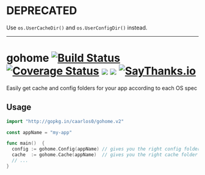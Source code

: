 # DEPRECATED

Use `os.UserCacheDir()` and `os.UserConfigDir()` instead.

----

# gohome [![Build Status](https://travis-ci.org/caarlos0/gohome.svg?branch=master)](https://travis-ci.org/caarlos0/gohome) [![Coverage Status](https://coveralls.io/repos/caarlos0/gohome/badge.svg?branch=master&service=github)](https://coveralls.io/github/caarlos0/gohome?branch=master) [![](https://godoc.org/github.com/caarlos0/gohome?status.svg)](http://godoc.org/github.com/caarlos0/gohome) [![](http://goreportcard.com/badge/caarlos0/gohome)](http://goreportcard.com/report/caarlos0/gohome) [![SayThanks.io](https://img.shields.io/badge/SayThanks.io-%E2%98%BC-1EAEDB.svg?style=flat-square)](https://saythanks.io/to/caarlos0)

Easily get cache and config folders for your app according to each OS spec

## Usage

```go
import "http://gopkg.in/caarlos0/gohome.v2"

const appName = "my-app"

func main()  {
  config := gohome.Config(appName) // gives you the right config folder for the current OS
  cache  := gohome.Cache(appName)  // gives you the right cache folder for the current OS
  // ...
}
```
